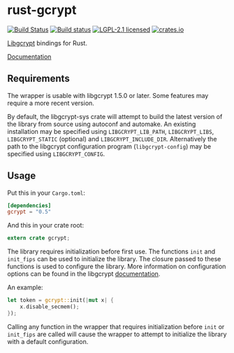 # rust-gcrypt

[![Build Status](https://travis-ci.org/johnschug/rust-gcrypt.svg?branch=master)](https://travis-ci.org/johnschug/rust-gcrypt)
[![Build status](https://ci.appveyor.com/api/projects/status/bbdwaqw7xo6hbp76/branch/master?svg=true)](https://ci.appveyor.com/project/johnschug/rust-gcrypt/branch/master)
[![LGPL-2.1 licensed](https://img.shields.io/badge/license-LGPL--2.1-blue.svg)](./COPYING)
[![crates.io](https://meritbadge.herokuapp.com/gcrypt)](https://crates.io/crates/gcrypt)

[Libgcrypt][upstream] bindings for Rust.

[Documentation][docs]

## Requirements

The wrapper is usable with libgcrypt 1.5.0 or later. Some features may require
a more recent version.

By default, the libgcrypt-sys crate will attempt to build the latest version of
the library from source using autoconf and automake. An existing installation
may be specified using `LIBGCRYPT_LIB_PATH`, `LIBGCRYPT_LIBS`,
`LIBGCRYPT_STATIC` (optional) and `LIBGCRYPT_INCLUDE_DIR`. Alternatively the
path to the libgcrypt configuration program (`libgcrypt-config`) may be
specified using `LIBGCRYPT_CONFIG`.

## Usage

Put this in your `Cargo.toml`:

```toml
[dependencies]
gcrypt = "0.5"
```

And this in your crate root:

```rust
extern crate gcrypt;
```

The library requires initialization before first use. The functions `init` and
`init_fips` can be used to initialize the library. The closure passed to these
functions is used to configure the library. More information on configuration
options can be found in the libgcrypt [documentation][upstream docs].

An example:

```rust
let token = gcrypt::init(|mut x| {
    x.disable_secmem();
});
```

Calling any function in the wrapper that requires initialization before `init`
or `init_fips` are called will cause the wrapper to attempt to initialize the
library with a default configuration.

[upstream]: https://www.gnu.org/software/libgcrypt/
[docs]: http://johnschug.github.io/rust-gcrypt
[upstream docs]: https://www.gnupg.org/documentation/manuals/gcrypt/Initializing-the-library.html#Initializing-the-library
